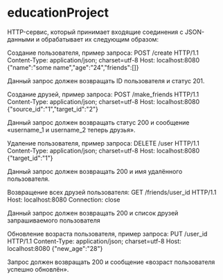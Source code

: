 # educationProject

HTTP-сервис, который принимает входящие соединения с JSON-данными и обрабатывает их следующим образом:

Создание пользователя, пример запроса:
POST /create HTTP/1.1 Content-Type: application/json; charset=utf-8 Host: localhost:8080 {"name":"some name","age":"24","friends":[]}

Данный запрос должен возвращать ID пользователя и статус 201.

Создание друзей, пример запроса:
POST /make_friends HTTP/1.1 Content-Type: application/json; charset=utf-8 Host: localhost:8080 {"source_id":"1","target_id":"2"}

Данный запрос должен возвращать статус 200 и сообщение «username_1 и username_2 теперь друзья».

Удаление пользователя, пример запроса:
DELETE /user HTTP/1.1 Content-Type: application/json; charset=utf-8 Host: localhost:8080 {"target_id":"1"}

Данный запрос должен возвращать 200 и имя удалённого пользователя.

Возвращение всех друзей пользователя:
GET /friends/user_id HTTP/1.1 Host: localhost:8080 Connection: close

Данный запрос должен возвращать 200 и список друзей запрашиваемого пользователя

Обновление возраста пользователя, пример запроса:
PUT /user_id HTTP/1.1 Content-Type: application/json; charset=utf-8 Host: localhost:8080 {"new_age":"28"}

Запрос должен возвращать 200 и сообщение «возраст пользователя успешно обновлён».